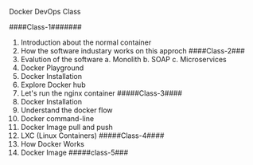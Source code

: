 Docker DevOps Class

####Class-1#######
1. Introduction about the normal container
2. How the software industary works on this approch
####Class-2###
1. Evalution of the software
    a. Monolith
    b. SOAP
    c. Microservices
2. Docker Playground
3. Docker Installation
4. Explore Docker hub
5. Let's run the nginx container
#####Class-3####
1. Docker Installation
2. Understand the docker flow
3. Docker command-line
4. Docker Image pull and push
5. LXC (Linux Containers)
#####Class-4####
1. How Docker Works
2. Docker Image
#####class-5###     